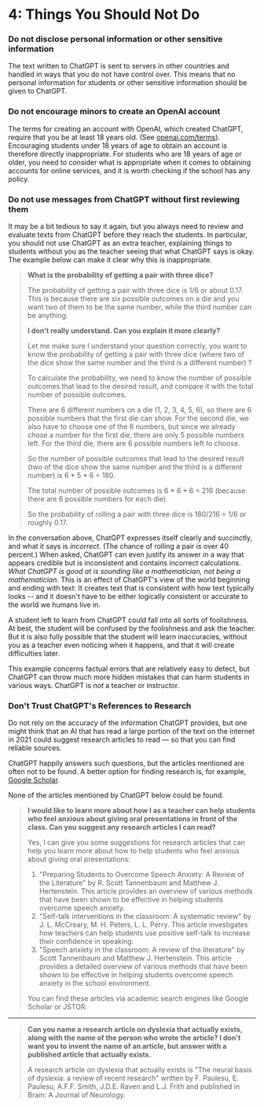 # 4: Things You Should Not Do

### Do not disclose personal information or other sensitive information
The text written to ChatGPT is sent to servers in other countries and handled in ways that you do not have control over. This means that no personal information for students or other sensitive information should be given to ChatGPT.

### Do not encourage minors to create an OpenAI account
The terms for creating an account with OpenAI, which created ChatGPT, require that you be at least 18 years old. (See [openai.com/terms][1]). Encouraging students under 18 years of age to obtain an account is therefore directly inappropriate. For students who are 18 years of age or older, you need to consider what is appropriate when it comes to obtaining accounts for online services, and it is worth checking if the school has any policy.

### Do not use messages from ChatGPT without first reviewing them
It may be a bit tedious to say it again, but you always need to review and evaluate texts from ChatGPT before they reach the students. In particular, you should not use ChatGPT as an extra teacher, explaining things to students without you as the teacher seeing that what ChatGPT says is okay. The example below can make it clear why this is inappropriate.

> **What is the probability of getting a pair with three dice?**
> 
> The probability of getting a pair with three dice is 1/6 or about 0.17. This is because there are six possible outcomes on a die and you want two of them to be the same number, while the third number can be anything.
> 
> **I don't really understand. Can you explain it more clearly?**
> 
> Let me make sure I understand your question correctly, you want to know the probability of getting a pair with three dice (where two of the dice show the same number and the third is a different number) ?
> 
> To calculate the probability, we need to know the number of possible outcomes that lead to the desired result, and compare it with the total number of possible outcomes.
> 
> There are 6 different numbers on a die (1, 2, 3, 4, 5, 6), so there are 6 possible numbers that the first die can show. For the second die, we also have to choose one of the 6 numbers, but since we already chose a number for the first die, there are only 5 possible numbers left. For the third die, there are 6 possible numbers left to choose.
> 
> So the number of possible outcomes that lead to the desired result (two of the dice show the same number and the third is a different number) is 6 \* 5 \* 6 = 180.
> 
> The total number of possible outcomes is 6 \* 6 \* 6 = 216 (because there are 6 possible numbers for each die).
>
> So the probability of rolling a pair with three dice is 180/216 = 1/6 or roughly 0.17.

In the conversation above, ChatGPT expresses itself clearly and succinctly, and what it says is *incorrect*. (The chance of rolling a pair is over 40 percent.) When asked, ChatGPT can even justify its answer in a way that appears credible but is inconsistent and contains incorrect calculations. *What ChatGPT is good at is sounding like a mathematician, not being a mathematician.* This is an effect of ChatGPT's view of the world beginning and ending with text: It creates text that is consistent with how text typically looks -- and it doesn't have to be either logically consistent or accurate to the world we humans live in.

A student left to learn from ChatGPT could fall into all sorts of foolishness. At best, the student will be confused by the foolishness and ask the teacher. But it is also fully possible that the student will learn inaccuracies, without you as a teacher even noticing when it happens, and that it will create difficulties later.

This example concerns factual errors that are relatively easy to detect, but ChatGPT can throw much more hidden mistakes that can harm students in various ways. ChatGPT is *not* a teacher or instructor.

### Don't Trust ChatGPT's References to Research
Do not rely on the accuracy of the information ChatGPT provides, but one might think that an AI that has read a large portion of the text on the internet in 2021 could suggest research articles to read — so that you can find reliable sources.

ChatGPT happily answers such questions, but the articles mentioned are often not to be found. A better option for finding research is, for example, [Google Scholar][2].

None of the articles mentioned by ChatGPT below could be found.

> **I would like to learn more about how I as a teacher can help students who feel anxious about giving oral presentations in front of the class. Can you suggest any research articles I can read?**
> 
> Yes, I can give you some suggestions for research articles that can help you learn more about how to help students who feel anxious about giving oral presentations:
> 1. "Preparing Students to Overcome Speech Anxiety: A Review of the Literature" by R. Scott Tannenbaum and Matthew J. Hertenstein. This article provides an overview of various methods that have been shown to be effective in helping students overcome speech anxiety.
> 2. "Self-talk interventions in the classroom: A systematic review" by J. L. McCreary, M. H. Peters, L. L. Perry. This article investigates how teachers can help students use positive self-talk to increase their confidence in speaking.
> 3. "Speech anxiety in the classroom: A review of the literature" by Scott Tannenbaum and Matthew J. Hertenstein. This article provides a detailed overview of various methods that have been shown to be effective in helping students overcome speech anxiety in the school environment.
> 
> You can find these articles via academic search engines like Google Scholar or JSTOR.

---- 

> **Can you name a research article on dyslexia that actually exists, along with the name of the person who wrote the article? I don't want you to invent the name of an article, but answer with a published article that actually exists.**
> 
> A research article on dyslexia that actually exists is "The neural basis of dyslexia: a review of recent research" written by F. Paulesu, E. Paulesu, A.F.F. Smith, J.D.E. Raven and L.J. Frith and published in Brain: A Journal of Neurology.

[1]:	https://openai.com/terms/
[2]:	https://scholar.google.com/

